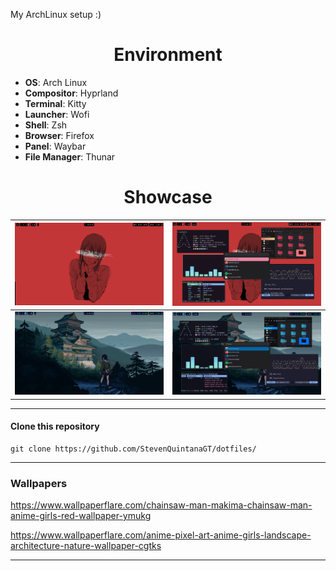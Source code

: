 My ArchLinux setup :)

<h1 align="center">Environment</h1>

- **OS**: Arch Linux
- **Compositor**: Hyprland
- **Terminal**: Kitty
- **Launcher**: Wofi
- **Shell**: Zsh
- **Browser**: Firefox
- **Panel**: Waybar
- **File Manager**: Thunar

<h1 align="center">Showcase</h1>

| ![1](./Theme-1.png) | ![2](./Theme-1.1.png) |
| ------------------- | --------------------- |
| ![3](./Theme-2.png) | ![4](./Theme-2.1.png) |

---

#### Clone this repository

```
git clone https://github.com/StevenQuintanaGT/dotfiles/

```

---

### Wallpapers

https://www.wallpaperflare.com/chainsaw-man-makima-chainsaw-man-anime-girls-red-wallpaper-ymukg

https://www.wallpaperflare.com/anime-pixel-art-anime-girls-landscape-architecture-nature-wallpaper-cgtks

---
